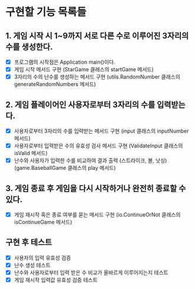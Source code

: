 # 구현할 기능 목록들 
## 1. 게임 시작 시 1~9까지 서로 다른 수로 이루어진 3자리의 수를 생성한다.
- [x] 프로그램의 시작점은 Application main()이다. 
- [x] 게임 시작 메서드 구현 (StarGame 클래스의 startGame 메서드)
- [x] 3자리의 수의 난수를 생성하는 메서드 구현 (utils.RandomNumber 클래스의 generateRandomNumbers 메서드)

## 2. 게임 플레이어인 사용자로부터 3자리의 수를 입력받는다. 
- [x] 사용자로부터 3자리의 수를 입력받는 메서드 구현 (input 클래스의 inputNumber 메서드)
- [x] 사용자로부터 입력받은 수의 유효성 검사 메서드 구현 (ValidateInput 클래스의 isValid 메서드)
- [x] 난수와 사용자가 입력한 수를 비교하여 결과 출력 (스트라이크, 볼, 낫싱) (game.BaseballGame 클래스의 play 메서드)

## 3. 게임 종료 후 게임을 다시 시작하거나 완전히 종료할 수 있다.
- [x] 게임 재시작 혹은 종료 여부를 묻는 메서드 구현 (io.ContinueOrNot 클래스의 isContinueGame 메서드)

## 구현 후 테스트 
- [x] 사용자의 입력 유효성 검증 
- [x] 난수 생성 테스트 
- [x] 난수와 사용자로부터 입력 받은 수 비교가 올바르게 이루어지는지 테스트  
- [x] 게임 재시작 입력값 유효성 검증 테스트
```


